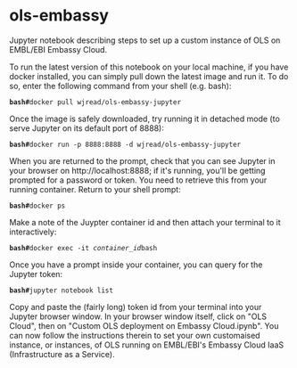 # ols-embassy
Jupyter notebook describing steps to set up a custom instance of OLS on EMBL/EBI Embassy Cloud.

To run the latest version of this notebook on your local machine, if you have docker installed, you can simply pull down the latest image and run it. To do so, enter the following command from your shell (e.g. bash):

**```bash#```**```docker pull wjread/ols-embassy-jupyter```

Once the image is safely downloaded, try running it in detached mode (to serve Jupyter on its default port of 8888):

**```bash#```**```docker run -p 8888:8888 -d wjread/ols-embassy-jupyter```

When you are returned to the prompt, check that you can see Jupyter in your browser on http://localhost:8888; if it's running, you'll be getting prompted for a password or token. You need to retrieve this from your running container. Return to your shell prompt:

**```bash#```**```docker ps```

Make a note of the Juypter container id and then attach your terminal to it interactively:

**```bash#```**```docker exec -it ```*```container_id```*```bash```

Once you have a prompt inside your container, you can query for the Jupyter token:

**```bash#```**```jupyter notebook list```

Copy and paste the (fairly long) token id from your terminal into your Jupyter browser window. In your browser window itself, click on "OLS Cloud", then on "Custom OLS deployment on Embassy Cloud.ipynb". You can now follow the instructions therein to set your own customaised instance, or instances, of OLS running on EMBL/EBI's Embassy Cloud IaaS (Infrastructure as a Service).
